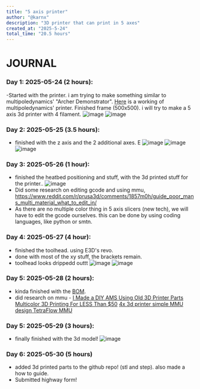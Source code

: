 ```yaml
---
title: "5 axis printer"
author: "@karnx"
description: "3D printer that can print in 5 axes"
created_at: "2025-5-24"
total_time: "20.5 hours"
---
```

# JOURNAL

### Day 1: 2025-05-24 (2 hours):
-Started with the printer. i am trying to make something similar to multipoledynamics' "Archer Demonstrator". [Here](https://youtu.be/B9sdrezl6AU?si=WmDl--JQkKZQOYiN) is a working of multipoledynamics' printer. Finished frame (500x500). i will try to make a 5 axis 3d printer with 4 filament.
![image](https://github.com/user-attachments/assets/60352d2e-3c99-4d12-8803-f9ec46b700e5)
![image](https://github.com/user-attachments/assets/f7de94a0-ff6d-4f99-bab3-dcaa1cd7a709)


### Day 2: 2025-05-25 (3.5 hours):
- finished with the z axis and the 2 additional axes. E
![image](https://github.com/user-attachments/assets/15651939-7101-4acf-a70d-8ebe651309fc)
![image](https://github.com/user-attachments/assets/2de9e6f3-ca52-4ecc-bf87-968db99187a4)
![image](https://github.com/user-attachments/assets/4e1dfa98-a3ee-4dd5-bae4-c7e7d97472a2)


### Day 3: 2025-05-26 (1 hour):
- finished the heatbed positioning and stuff, with the 3d printed stuff for the printer..
![image](https://github.com/user-attachments/assets/2e67928f-3947-4a5f-8ec8-3e9aada096cc)
- Did some research on editing gcode and using mmu, https://www.reddit.com/r/prusa3d/comments/1857m0h/guide_poor_mans_multi_material_what_to_edit_in/
- As there are no multiple color thing in 5 axis slicers (new tech), we will have to edit the gcode ourselves. this can be done by using coding languages, like python or smtn.


### Day 4: 2025-05-27 (4 hour):
- finished the toolhead. using E3D's revo.
- done with most of the xy stuff, the brackets remain.
- toolhead looks drippedd outtt
![image](https://github.com/user-attachments/assets/2ee45f59-4d78-4441-a767-8d01bbbedf12)
![image](https://github.com/user-attachments/assets/301d7bc5-e30c-4fe2-8a78-ffc012535a4d)

### Day 5: 2025-05-28 (2 hours):
- kinda finished with the [BOM](https://1drv.ms/x/c/a3f42e945c9caa44/EbQFKpQWxlxJoD3NqtjWvSIBQ96Bu_KVVyi092GPrF79ng?e=FsEQ5S).
- did research on mmu -  [I Made a DIY AMS Using Old 3D Printer Parts](https://www.youtube.com/watch?v=s264WtPAhXw)  [Multicolor 3D Printing For LESS Than $50](https://www.youtube.com/watch?v=Vwb8Z4V4yuk) [4x 3d printer simple MMU design TetraFlow MMU](https://www.youtube.com/watch?v=IvIK14vktVs)

### Day 5: 2025-05-29 (3 hours):
- finally finished with the 3d model!
![image](https://github.com/user-attachments/assets/b76f9fa2-87ed-4ca0-a9d9-5040453b1264)

### Day 6: 2025-05-30 (5 hours)
- added 3d printed parts to the github repo! (stl and step). also made a how to guide.
- Submitted highway form!
